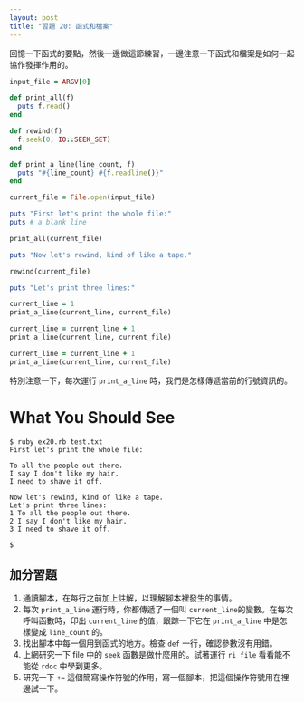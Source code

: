 ```yaml
---
layout: post
title: "習題 20: 函式和檔案"
---
```

回憶一下函式的要點，然後一邊做這節練習，一邊注意一下函式和檔案是如何一起協作發揮作用的。

```ruby
input_file = ARGV[0]

def print_all(f)
  puts f.read()
end

def rewind(f)
  f.seek(0, IO::SEEK_SET)
end

def print_a_line(line_count, f)
  puts "#{line_count} #{f.readline()}"
end

current_file = File.open(input_file)

puts "First let's print the whole file:"
puts # a blank line

print_all(current_file)

puts "Now let's rewind, kind of like a tape."

rewind(current_file)

puts "Let's print three lines:"

current_line = 1
print_a_line(current_line, current_file)

current_line = current_line + 1
print_a_line(current_line, current_file)

current_line = current_line + 1
print_a_line(current_line, current_file)
```

特別注意一下，每次運行 `print_a_line` 時，我們是怎樣傳遞當前的行號資訊的。

# What You Should See
    $ ruby ex20.rb test.txt
    First let's print the whole file:
    
    To all the people out there.
    I say I don't like my hair.
    I need to shave it off.
    
    Now let's rewind, kind of like a tape.
    Let's print three lines:
    1 To all the people out there.
    2 I say I don't like my hair.
    3 I need to shave it off.
    
    $

## 加分習題

1. 通讀腳本，在每行之前加上註解，以理解腳本裡發生的事情。
2. 每次 `print_a_line` 運行時，你都傳遞了一個叫 `current_line`的變數。在每次呼叫函數時，印出 `current_line` 的值，跟踪一下它在 `print_a_line` 中是怎樣變成 `line_count` 的。
3. 找出腳本中每一個用到函式的地方。檢查 `def` 一行，確認參數沒有用錯。
4. 上網研究一下 file 中的 `seek` 函數是做什麼用的。試著運行 `ri file` 看看能不能從  `rdoc` 中學到更多。
5. 研究一下 `+=` 這個簡寫操作符號的作用，寫一個腳本，把這個操作符號用在裡邊試一下。